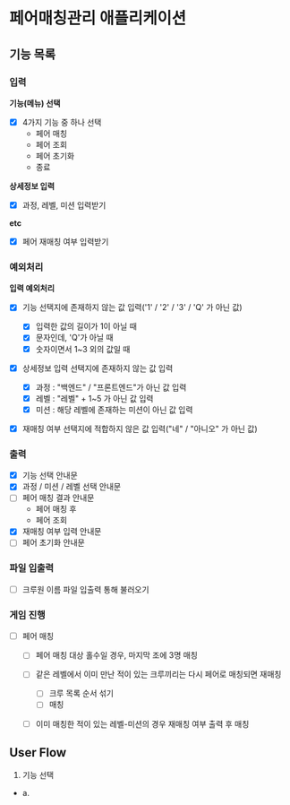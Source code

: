 # 페어매칭관리 애플리케이션

## 기능 목록

### 입력
**기능(메뉴) 선택**
- [x] 4가지 기능 중 하나 선택
    - 페어 매칭
    - 페어 조회
    - 페어 초기화
    - 종료

**상세정보 입력**
- [x] 과정, 레벨, 미션 입력받기

**etc**
- [x] 페어 재매칭 여부 입력받기

### 예외처리
**입력 예외처리**
- [x] 기능 선택지에 존재하지 않는 값 입력('1' / '2' / '3' / 'Q' 가 아닌 값)
    - [x] 입력한 값의 길이가 1이 아닐 때
    - [x] 문자인데, 'Q'가 아닐 때
    - [x] 숫자이면서 1~3 외의 값일 때
- [x] 상세정보 입력 선택지에 존재하지 않는 값 입력
    - [x] 과정 : "백엔드" / "프론트엔드"가 아닌 값 입력
    - [x] 레벨 : "레벨" + 1~5 가 아닌 값 입력
    - [x] 미션 : 해당 레벨에 존재하는 미션이 아닌 값 입력
- [x] 재매칭 여부 선택지에 적합하지 않은 값 입력("네" / "아니오" 가 아닌 값)


### 출력
- [x] 기능 선택 안내문
- [x] 과정 / 미션 / 레벨 선택 안내문
- [ ] 페어 매칭 결과 안내문
    - 페어 매칭 후
    - 페어 조회
- [x] 재매칭 여부 입력 안내문
- [ ] 페어 초기화 안내문

### 파일 입출력
- [ ] 크루원 이름 파일 입출력 통해 불러오기

### 게임 진행
- [ ] 페어 매칭
    - [ ] 페어 매칭 대상 홀수일 경우, 마지막 조에 3명 매칭
    - [ ] 같은 레벨에서 이미 만난 적이 있는 크루끼리는 다시 페어로 매칭되면 재매칭
        - [ ] 크루 목록 순서 섞기
        - [ ] 매칭
    - [ ] 이미 매칭한 적이 있는 레벨-미션의 경우 재매칭 여부 출력 후 매칭
    
    
## User Flow

1. 기능 선택
  - a.

   
   